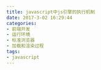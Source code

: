 ```yaml
---
title: javascript中js引擎的执行机制
date: 2017-3-02 16:29:44
categories:
- 前端开发
- 运行环境
- 标准浏览器
- 加载和渲染过程
tags:
- javascript
---
```

